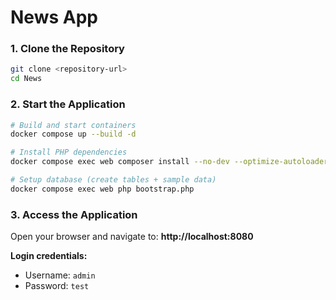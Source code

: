 # News App

### 1. Clone the Repository

```bash
git clone <repository-url>
cd News
```

### 2. Start the Application

```bash
# Build and start containers
docker compose up --build -d

# Install PHP dependencies
docker compose exec web composer install --no-dev --optimize-autoloader

# Setup database (create tables + sample data)
docker compose exec web php bootstrap.php
```

### 3. Access the Application

Open your browser and navigate to: **http://localhost:8080**

**Login credentials:**
- Username: `admin`
- Password: `test`
